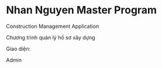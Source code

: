 # Nhan Nguyen Master Program

Construction Management Application

Chương trình quản lý hồ sơ xây dựng

Giao diện:

Admin
